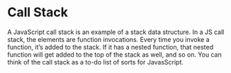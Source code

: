 # Call Stack

A JavaScript call stack is an example of a stack data structure. In a JS call stack, the elements are function invocations. Every time you invoke a function, it’s added to the stack. If it has a nested function, that nested function will get added to the top of the stack as well, and so on. You can think of the call stack as a to-do list of sorts for JavasScript.